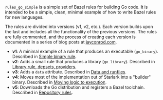 `rules_go_simple` is a simple set of Bazel rules for building Go code.  It
is intended to be a simple, clean, minimal example of how to write Bazel
rules for new languages.

The rules are divided into versions (v1, v2, etc.). Each version builds
upon the last and includes all the functionality of the previous
versions. The rules are fully commented, and the process of creating each
version is documented in a series of blog posts at
[jayconrod.com](https://jayconrod.com/).

* **v1**: A minimal example of a rule that produces an executable
  (`go_binary`). Described in
  [Simple binary rule](https://jayconrod.com/posts/106/writing-bazel-rules--simple-binary-rule).
* **v2**: Adds a small rule that produces a library
  (`go_library`). Described in
  [Library rule, depsets, providers](https://jayconrod.com/posts/107/writing-bazel-rules--library-rule--depsets--providers).
* **v3**: Adds a `data` attribute. Described in
  [Data and runfiles](https://jayconrod.com/posts/108/writing-bazel-rules--data-and-runfiles).
* **v4**: Moves most of the implementation out of Starlark into a
  "builder" binary. Described in
  [Moving logic to execution](https://jayconrod.com/posts/109/writing-bazel-rules--moving-logic-to-execution).
* **v5**: Downloads the Go distribution and registers a Bazel toolchain.
  Described in
  [Repository rules](https://jayconrod.com/posts/110/writing-bazel-rules--repository-rules).
